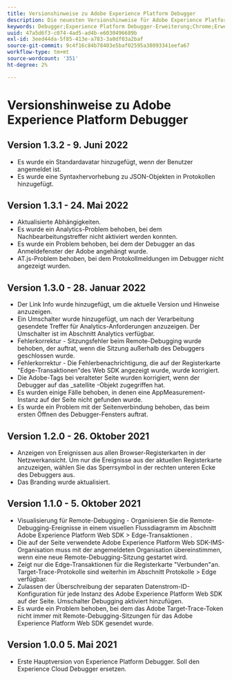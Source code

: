 ```yaml
---
title: Versionshinweise zu Adobe Experience Platform Debugger
description: Die neuesten Versionshinweise für Adobe Experience Platform Debugger.
keywords: Debugger;Experience Platform Debugger-Erweiterung;Chrome;Erweiterung;Versionshinweise
uuid: 47a5d6f3-c074-4ad5-ad4b-e6030496689b
exl-id: 3eed44da-5f85-413e-a783-3a0df03a2baf
source-git-commit: 9c4f16c84b78403e5baf02595a38093341eefa67
workflow-type: tm+mt
source-wordcount: '351'
ht-degree: 2%

---
```


# Versionshinweise zu Adobe Experience Platform Debugger

## Version 1.3.2 - 9. Juni 2022

* Es wurde ein Standardavatar hinzugefügt, wenn der Benutzer angemeldet ist.
* Es wurde eine Syntaxhervorhebung zu JSON-Objekten in Protokollen hinzugefügt.

## Version 1.3.1 - 24. Mai 2022

* Aktualisierte Abhängigkeiten.
* Es wurde ein Analytics-Problem behoben, bei dem Nachbearbeitungstreffer nicht aktiviert werden konnten.
* Es wurde ein Problem behoben, bei dem der Debugger an das Anmeldefenster der Adobe angehängt wurde.
* AT.js-Problem behoben, bei dem Protokollmeldungen im Debugger nicht angezeigt wurden.

## Version 1.3.0 - 28. Januar 2022

* Der Link Info wurde hinzugefügt, um die aktuelle Version und Hinweise anzuzeigen.
* Ein Umschalter wurde hinzugefügt, um nach der Verarbeitung gesendete Treffer für Analytics-Anforderungen anzuzeigen. Der Umschalter ist im Abschnitt Analytics verfügbar.
* Fehlerkorrektur - Sitzungsfehler beim Remote-Debugging wurde behoben, der auftrat, wenn die Sitzung außerhalb des Debuggers geschlossen wurde.
* Fehlerkorrektur - Die Fehlerbenachrichtigung, die auf der Registerkarte &quot;Edge-Transaktionen&quot;des Web SDK angezeigt wurde, wurde korrigiert.
* Die Adobe-Tags bei veralteter Seite wurden korrigiert, wenn der Debugger auf das _satellite -Objekt zugegriffen hat.
* Es wurden einige Fälle behoben, in denen eine AppMeasurement-Instanz auf der Seite nicht gefunden wurde.
* Es wurde ein Problem mit der Seitenverbindung behoben, das beim ersten Öffnen des Debugger-Fensters auftrat.

## Version 1.2.0 - 26. Oktober 2021

* Anzeigen von Ereignissen aus allen Browser-Registerkarten in der Netzwerkansicht. Um nur die Ereignisse aus der aktuellen Registerkarte anzuzeigen, wählen Sie das Sperrsymbol in der rechten unteren Ecke des Debuggers aus.
* Das Branding wurde aktualisiert.

## Version 1.1.0 - 5. Oktober 2021

* Visualisierung für Remote-Debugging - Organisieren Sie die Remote-Debugging-Ereignisse in einem visuellen Flussdiagramm im Abschnitt Adobe Experience Platform Web SDK > Edge-Transaktionen .
* Die auf der Seite verwendete Adobe Experience Platform Web SDK-IMS-Organisation muss mit der angemeldeten Organisation übereinstimmen, wenn eine neue Remote-Debugging-Sitzung gestartet wird.
* Zeigt nur die Edge-Transaktionen für die Registerkarte &quot;Verbunden&quot;an. Target-Trace-Protokolle sind weiterhin im Abschnitt Protokolle > Edge verfügbar.
* Zulassen der Überschreibung der separaten Datenstrom-ID-Konfiguration für jede Instanz des Adobe Experience Platform Web SDK auf der Seite. Umschalter Debugging aktiviert hinzufügen.
* Es wurde ein Problem behoben, bei dem das Adobe Target-Trace-Token nicht immer mit Remote-Debugging-Sitzungen für das Adobe Experience Platform Web SDK gesendet wurde.

## Version 1.0.0 5. Mai 2021

* Erste Hauptversion von Experience Platform Debugger. Soll den Experience Cloud Debugger ersetzen.
